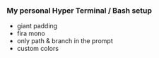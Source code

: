 ### My personal Hyper Terminal / Bash setup

- giant padding
- fira mono 
- only path & branch in the prompt
- custom colors 

